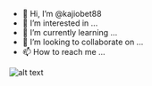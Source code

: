 - 👋 Hi, I’m @kajiobet88
- 👀 I’m interested in ...
- 🌱 I’m currently learning ...
- 💞️ I’m looking to collaborate on ...
- 📫 How to reach me ...

<!---
kajiobet88/kajiobet88 is a ✨ special ✨ repository because its `README.md` (this file) appears on your GitHub profile.
You can click the Preview link to take a look at your changes.
--->
![alt text](https://raw.githubusercontent.com/kajiobet88/BALI_MANDARA_2024_01/main/raw/BALI_MANDARA_2024.ico?raw=true)
